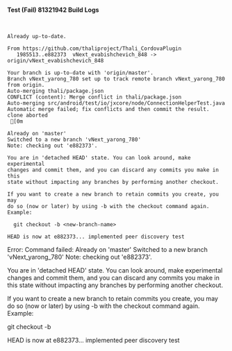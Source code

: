 #### Test (Fail) 81321942 Build Logs


```


```

```
Already up-to-date.

From https://github.com/thaliproject/Thali_CordovaPlugin
   1985513..e882373  vNext_evabishchevich_848 -> origin/vNext_evabishchevich_848

```

```
Your branch is up-to-date with 'origin/master'.
Branch vNext_yarong_780 set up to track remote branch vNext_yarong_780 from origin.
Auto-merging thali/package.json
CONFLICT (content): Merge conflict in thali/package.json
Auto-merging src/android/test/io/jxcore/node/ConnectionHelperTest.java
Automatic merge failed; fix conflicts and then commit the result.
clone aborted
 [0m

Already on 'master'
Switched to a new branch 'vNext_yarong_780'
Note: checking out 'e882373'.

You are in 'detached HEAD' state. You can look around, make experimental
changes and commit them, and you can discard any commits you make in this
state without impacting any branches by performing another checkout.

If you want to create a new branch to retain commits you create, you may
do so (now or later) by using -b with the checkout command again. Example:

  git checkout -b <new-branch-name>

HEAD is now at e882373... implemented peer discovery test

```

Error: Command failed: Already on 'master'
Switched to a new branch 'vNext_yarong_780'
Note: checking out 'e882373'.

You are in 'detached HEAD' state. You can look around, make experimental
changes and commit them, and you can discard any commits you make in this
state without impacting any branches by performing another checkout.

If you want to create a new branch to retain commits you create, you may
do so (now or later) by using -b with the checkout command again. Example:

  git checkout -b <new-branch-name>

HEAD is now at e882373... implemented peer discovery test

